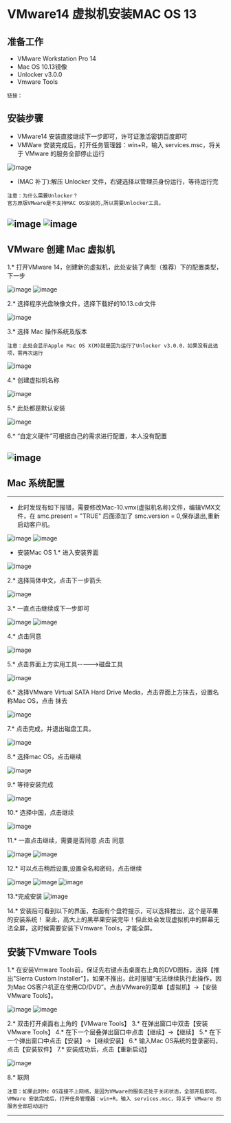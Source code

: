 # VMware14 虚拟机安装MAC OS 13
## 准备工作
- VMware Workstation Pro 14
- Mac OS 10.13镜像
- Unlocker v3.0.0
- Vmware Tools
```
链接：
```
## 安装步骤
- VMware14 安装直接继续下一步即可，许可证激活密钥百度即可
- VMWare 安装完成后，打开任务管理器：win+R，输入 services.msc，将关于 VMware 的服务全部停止运行 

![image](https://zmlwzx.github.io/images/VMware/服务.jpg)

- (MAC 补丁):解压 Unlocker 文件，右键选择以管理员身份运行，等待运行完
```
注意：为什么需要Unlocker？
官方原版VMware是不支持MAC OS安装的,所以需要Unlocker工具。
```

![image](https://zmlwzx.github.io/images/VMware/unlocker-1.jpg)
![image](https://zmlwzx.github.io/images/VMware/unlocker-2.jpg)
---
## VMware 创建 Mac 虚拟机
1.* 打开VMware 14，创建新的虚拟机，此处安装了典型（推荐）下的配置类型，下一步

![image](https://github.com/zmlwzx/zmlwzx.github.com/blob/master/images/VMware/界面.jpg)
![image](https://github.com/zmlwzx/zmlwzx.github.com/blob/master/images/VMware/1.png)

2.* 选择程序光盘映像文件，选择下载好的10.13.cdr文件

![image](https://github.com/zmlwzx/zmlwzx.github.com/blob/master/images/VMware/2.png)

3.* 选择 Mac 操作系统及版本

```
注意：此处会显示Apple Mac OS X(M)就是因为运行了Unlocker v3.0.0，如果没有此选项，需再次运行
```
![image](https://github.com/zmlwzx/zmlwzx.github.com/blob/master/images/VMware/3.png)

4.* 创建虚拟机名称

![image](https://github.com/zmlwzx/zmlwzx.github.com/blob/master/images/VMware/4.png)

5.* 此处都是默认安装

![image](https://github.com/zmlwzx/zmlwzx.github.com/blob/master/images/VMware/5.png)

6.* “自定义硬件”可根据自己的需求进行配置，本人没有配置

![image](https://github.com/zmlwzx/zmlwzx.github.com/blob/master/images/VMware/6.png)
---

## Mac 系统配置
---
- 此时发现有如下报错，需要修改Mac-10.vmx(虚拟机名称)文件，编辑VMX文件，在 smc.present = "TRUE" 后面添加了 smc.version = 0,保存退出,重新启动客户机。

![image](https://github.com/zmlwzx/zmlwzx.github.com/blob/master/images/VMware/7.png)
![image](https://github.com/zmlwzx/zmlwzx.github.com/blob/master/images/VMware/8.png)

- 安装Mac OS
1.* 进入安装界面

![image](https://github.com/zmlwzx/zmlwzx.github.com/blob/master/images/VMware/10.png)

2.* 选择简体中文，点击下一步箭头

![image](https://github.com/zmlwzx/zmlwzx.github.com/blob/master/images/VMware/11.png)

3.* 一直点击继续或下一步即可

![image](https://github.com/zmlwzx/zmlwzx.github.com/blob/master/images/VMware/12.png)
![image](https://github.com/zmlwzx/zmlwzx.github.com/blob/master/images/VMware/13.png)

4.* 点击同意

![image](https://github.com/zmlwzx/zmlwzx.github.com/blob/master/images/VMware/14.png)

5.* 点击界面上方实用工具----->磁盘工具

![image](https://github.com/zmlwzx/zmlwzx.github.com/blob/master/images/VMware/15.png)

6.* 选择VMware Virtual SATA Hard Drive Media，点击界面上方抹去，设置名称Mac OS，点击 抹去

![image](https://github.com/zmlwzx/zmlwzx.github.com/blob/master/images/VMware/16.png)

7.* 点击完成，并退出磁盘工具。

![image](https://github.com/zmlwzx/zmlwzx.github.com/blob/master/images/VMware/17.png)

8.* 选择mac OS，点击继续

![image](https://github.com/zmlwzx/zmlwzx.github.com/blob/master/images/VMware/18.png)

9.* 等待安装完成

![image](https://github.com/zmlwzx/zmlwzx.github.com/blob/master/images/VMware/19.png)

10.* 选择中国，点击继续

![image](https://github.com/zmlwzx/zmlwzx.github.com/blob/master/images/VMware/20.png)

11.* 一直点击继续，需要是否同意 点击 同意

![image](https://github.com/zmlwzx/zmlwzx.github.com/blob/master/images/VMware/21.png)
![image](https://github.com/zmlwzx/zmlwzx.github.com/blob/master/images/VMware/22.png)

12.* 可以点击稍后设置,设置全名和密码，点击继续

![image](https://github.com/zmlwzx/zmlwzx.github.com/blob/master/images/VMware/23.png)
![image](https://github.com/zmlwzx/zmlwzx.github.com/blob/master/images/VMware/24.png)
![image](https://github.com/zmlwzx/zmlwzx.github.com/blob/master/images/VMware/25.png)

13.*完成安装
![image](https://github.com/zmlwzx/zmlwzx.github.com/blob/master/images/VMware/26.png)

14.* 安装后可看到以下的界面，右面有个盘符提示，可以选择推出，这个是苹果的安装系统！
至此，高大上的黑苹果安装完毕！但此处会发现虚拟机中的屏幕无法全屏，这时候需要安装下Vmware Tools，才能全屏。

## 安装下Vmware Tools
1.* 在安装Vmware Tools前，保证先右键点击桌面右上角的DVD图标，选择【推出"Sierra Custom Installer"】，如果不推出，此时报错“无法继续执行此操作，因为Mac OS客户机正在使用CD/DVD”。点击VMware的菜单【虚拟机】->【安装 VMware Tools】。

![image](https://github.com/zmlwzx/zmlwzx.github.com/blob/master/images/VMware/27.png)
![image](https://github.com/zmlwzx/zmlwzx.github.com/blob/master/images/VMware/28.png)

2.* 双击打开桌面右上角的【VMware Tools】
3.* 在弹出窗口中双击【安装 VMware Tools】
4.* 在下一个层叠弹出窗口中点击【继续】->【继续】
5.* 在下一个弹出窗口中点击【安装】->【继续安装】
6.* 输入Mac OS系统的登录密码，点击【安装软件】
7.* 安装成功后，点击【重新启动】

![image](https://github.com/zmlwzx/zmlwzx.github.com/blob/master/images/VMware/29png)

8.* 联网
```
注意：如果此时Mc OS连接不上网络，是因为VMware的服务还处于关闭状态，全部开启即可。
VMWare 安装完成后，打开任务管理器：win+R，输入 services.msc，将关于 VMware 的服务全部启动运行 
```
---



